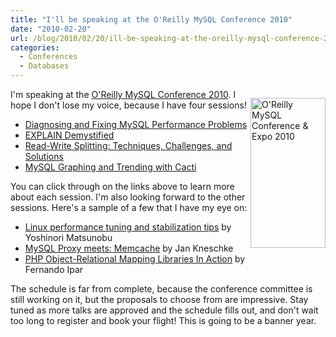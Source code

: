 ```yaml
---
title: "I'll be speaking at the O'Reilly MySQL Conference 2010"
date: "2010-02-20"
url: /blog/2010/02/20/ill-be-speaking-at-the-oreilly-mysql-conference-2010/
categories:
  - Conferences
  - Databases
---
```

<p style="float:right">
  <a href="http://conferences.oreilly.com/mysql"> <img src="http://assets.en.oreilly.com/1/event/36/mysql2010_speaking_badge_120x240.gif" alt="O'Reilly MySQL Conference & Expo 2010" title="O'Reilly MySQL Conference & Expo 2010" height="240" width="120" border="0" /> </a>
</p>

I'm speaking at the [O'Reilly MySQL Conference 2010](http://conferences.oreilly.com/mysql). I hope I don't lose my voice, because I have four sessions!

*   [Diagnosing and Fixing MySQL Performance Problems](http://en.oreilly.com/mysql2010/public/schedule/detail/12410)
*   [EXPLAIN Demystified](http://en.oreilly.com/mysql2010/public/schedule/detail/12474)
*   [Read-Write Splitting: Techniques, Challenges, and Solutions](http://en.oreilly.com/mysql2010/public/schedule/detail/12479)
*   [MySQL Graphing and Trending with Cacti](http://en.oreilly.com/mysql2010/public/schedule/detail/12477)

You can click through on the links above to learn more about each session. I'm also looking forward to the other sessions. Here's a sample of a few that I have my eye on:

*   [Linux performance tuning and stabilization tips](http://en.oreilly.com/mysql2010/public/schedule/detail/13252) by Yoshinori Matsunobu
*   [MySQL Proxy meets: Memcache](http://en.oreilly.com/mysql2010/public/schedule/detail/13335) by Jan Kneschke
*   [PHP Object-Relational Mapping Libraries In Action](http://en.oreilly.com/mysql2010/public/schedule/detail/12489) by Fernando Ipar

The schedule is far from complete, because the conference committee is still working on it, but the proposals to choose from are impressive. Stay tuned as more talks are approved and the schedule fills out, and don't wait too long to register and book your flight! This is going to be a banner year.

<br style="clear:both" />


